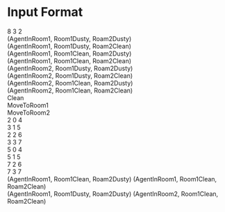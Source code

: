 # Input Format
8 3 2 <br />
(AgentInRoom1, Room1Dusty, Roam2Dusty) <br />
(AgentInRoom1, Room1Dusty, Roam2Clean) <br />
(AgentInRoom1, Room1Clean, Roam2Dusty) <br />
(AgentInRoom1, Room1Clean, Roam2Clean) <br />
(AgentInRoom2, Room1Dusty, Roam2Dusty) <br />
(AgentInRoom2, Room1Dusty, Roam2Clean) <br />
(AgentInRoom2, Room1Clean, Roam2Dusty) <br />
(AgentInRoom2, Room1Clean, Roam2Clean)  <br />
Clean  <br />
MoveToRoom1 <br />
MoveToRoom2 <br />
2 0 4  <br />
3 1 5  <br />
2 2 6 <br />
3 3 7 <br />
5 0 4 <br />
5 1 5 <br />
7 2 6 <br />
7 3 7 <br />
(AgentInRoom1, Room1Clean, Roam2Dusty) (AgentInRoom1, Room1Clean, Roam2Clean) <br />
(AgentInRoom1, Room1Dusty, Roam2Dusty) (AgentInRoom2, Room1Clean, Roam2Clean) <br />
